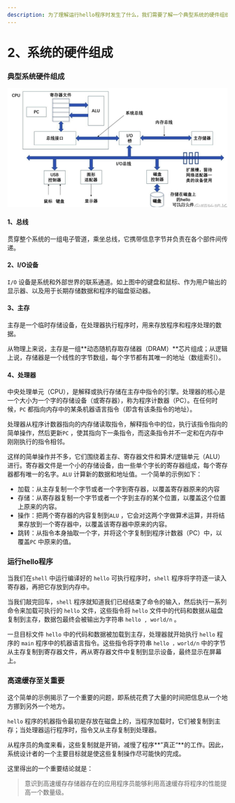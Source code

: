 ```yaml
---
description: 为了理解运行hello程序时发生了什么，我们需要了解一个典型系统的硬件组织。
---
```


# 2、系统的硬件组成

### 典型系统硬件组成

![&#x4E00;&#x4E2A;&#x5178;&#x578B;&#x7CFB;&#x7EDF;&#x7684;&#x786C;&#x4EF6;&#x7EC4;&#x6210;](../.gitbook/assets/system.png)

#### 1、总线

贯穿整个系统的一组电子管道，乘坐总线，它携带信息字节并负责在各个部件间传递。

#### 2、I/O设备

`I/O` 设备是系统和外部世界的联系通道。如上图中的键盘和鼠标、作为用户输出的显示器、以及用于长期存储数据和程序的磁盘驱动器。

#### 3、主存

主存是一个临时存储设备，在处理器执行程序时，用来存放程序和程序处理的数据。

从物理上来说，主存是一组**动态随机存取存储器（DRAM）**芯片组成；从逻辑上说，存储器是一个线性的字节数组，每个字节都有其唯一的地址（数组索引）。

#### 4、处理器

中央处理单元（CPU），是解释或执行存储在主存中指令的引擎。处理器的核心是一个大小为一个字的存储设备（或寄存器），称为程序计数器（PC）。在任何时候，`PC` 都指向内存中的某条机器语言指令（即含有该条指令的地址）。

处理器从程序计数器指向的内存储读取指令，解释指令中的位，执行该指令指向的简单操作，然后更新`PC` ，使其指向下一条指令，而这条指令并不一定和在内存中刚刚执行的指令相邻。

这样的简单操作并不多，它们围绕着主存、寄存器文件和算术/逻辑单元（ALU）进行。寄存器文件是一个小的存储设备，由一些单个字长的寄存器组成，每个寄存器都有唯一的名字。`ALU` 计算新的数据和地址值。一个简单的示例如下：

* 加载：从主存复制一个字节或者一个字到寄存器，以覆盖寄存器原来的内容
* 存储：从寄存器复制一个字节或者一个字到主存的某个位置，以覆盖这个位置上原来的内容。
* 操作：把两个寄存器的内容复制到`ALU` ，它会对这两个字做算术运算，并将结果存放到一个寄存器中，以覆盖该寄存器中原来的内容。
* 跳转：从指令本身抽取一个字，并将这个字复制到程序计数器（PC）中，以覆盖`PC` 中原来的值。

### 运行hello程序

当我们在`shell` 中运行编译好的 `hello` 可执行程序时，`shell` 程序将字符逐一读入寄存器，再把它存放到内存中。

当我们敲完回车，`shell` 程序就知道我们已经结束了命令的输入，然后执行一系列命令来加载可执行的 `hello` 文件，这些指令将 `hello` 文件中的代码和数据从磁盘复制到主存，数据包最终会被输出为字符串 `hello , world/n` 。

一旦目标文件 `hello` 中的代码和数据被加载到主存，处理器就开始执行 `hello` 程序的 `main` 程序中的机器语言指令。这些指令将字符串 `hello ，world/n` 中的字节从主存复制到寄存器文件，再从寄存器文件中复制到显示设备，最终显示在屏幕上。

### 高速缓存至关重要

这个简单的示例揭示了一个重要的问题，即系统花费了大量的时间把信息从一个地方挪到另外一个地方。

`hello` 程序的机器指令最初是存放在磁盘上的，当程序加载时，它们被复制到主存；当处理器运行程序时，指令又从主存复制到处理器。

从程序员的角度来看，这些复制就是开销，减慢了程序**”真正“**的工作。因此，系统设计者的一个主要目标就是使这些复制操作尽可能快的完成。

这里得出的一个重要结论就是：

> 意识到高速缓存存储器存在的应用程序员能够利用高速缓存将程序的性能提高一个数量级。











